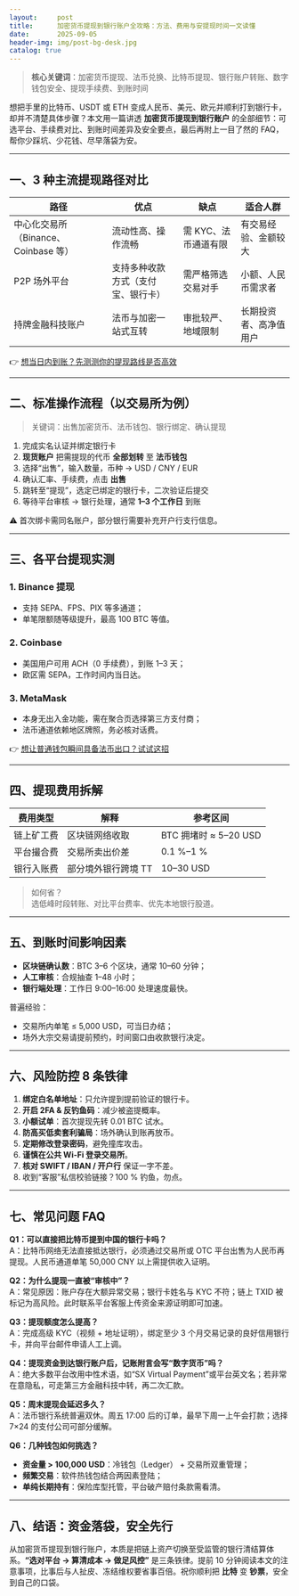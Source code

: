 ```yaml
---
layout:     post
title:      加密货币提现到银行账户全攻略：方法、费用与安提现时间一文读懂
date:       2025-09-05
header-img: img/post-bg-desk.jpg
catalog: true
---
```


> **核心关键词**：加密货币提现、法币兑换、比特币提现、银行账户转账、数字钱包安全、提现手续费、到账时间

想把手里的比特币、USDT 或 ETH 变成人民币、美元、欧元并顺利打到银行卡，却并不清楚具体步骤？本文用一篇讲透 **加密货币提现到银行账户** 的全部细节：可选平台、手续费对比、到账时间差异及安全要点，最后再附上一目了然的 FAQ，帮你少踩坑、少花钱、尽早落袋为安。

---

## 一、3 种主流提现路径对比  
| **路径** | **优点** | **缺点** | **适合人群** |
| --- | --- | --- | --- |
| 中心化交易所（Binance、Coinbase 等） | 流动性高、操作流畅 | 需 KYC、法币通道有限 | 有交易经验、金额较大 |
| P2P 场外平台 | 支持多种收款方式（支付宝、银行卡） | 需严格筛选交易对手 | 小额、人民币需求者 |
| 持牌金融科技账户 | 法币与加密一站式互转 | 审批较严、地域限制 | 长期投资者、高净值用户 |

👉 [想当日内到账？先测测你的提现路线是否高效](https://okxdog.com/)

---

## 二、标准操作流程（以交易所为例）

> 关键词：出售加密货币、法币钱包、银行绑定、确认提现

1. 完成实名认证并绑定银行卡  
2. **现货账户** 把需提现的代币 **全部划转** 至 **法币钱包**  
3. 选择“出售”，输入数量，币种 → USD / CNY / EUR  
4. 确认汇率、手续费，点击 **出售**  
5. 跳转至“提现”，选定已绑定的银行卡，二次验证后提交  
6. 等待平台审核 → 银行处理，通常 **1–3 个工作日** 到账  

⚠️ 首次绑卡需同名账户，部分银行需要补充开户行支行信息。

---

## 三、各平台提现实测

### 1. Binance 提现  
- 支持 SEPA、FPS、PIX 等多通道；  
- 单笔限额随等级提升，最高 100 BTC 等值。

### 2. Coinbase  
- 美国用户可用 ACH（0 手续费），到账 1–3 天；  
- 欧区需 SEPA，工作时间内当日达。

### 3. MetaMask  
- 本身无出入金功能，需在聚合页选择第三方支付商；  
- 法币通道依赖地区牌照，务必核对话费。

👉 [想让普通钱包瞬间具备法币出口？试试这招](https://okxdog.com/)

---

## 四、提现费用拆解

| **费用类型** | **解释** | **参考区间** |
| --- | --- | --- |
| 链上矿工费 | 区块链网络收取 | BTC 拥堵时 ≈ 5–20 USD |
| 平台撮合费 | 交易所卖出价差 | 0.1 %–1 % |
| 银行入账费 | 部分境外银行跨境 TT | 10–30 USD |

> 如何省？  
> 选低峰时段转账、对比平台费率、优先本地银行股道。

---

## 五、到账时间影响因素
- **区块链确认数**：BTC 3–6 个区块，通常 10–60 分钟；  
- **人工审核**：合规抽查 1–48 小时；  
- **银行端处理**：工作日 9:00–16:00 处理速度最快。  

普遍经验：  
- 交易所内单笔 ≤ 5,000 USD，可当日办结；  
- 场外大宗交易请提前预约，时间窗口由收款银行决定。

---

## 六、风险防控 8 条铁律
1. **绑定白名单地址**：只允许提到提前验证的银行卡。  
2. **开启 2FA & 反钓鱼码**：减少被盗提概率。  
3. **小额试单**：首次提现先转 0.01 BTC 试水。  
4. **防高买低卖套利骗局**：场外确认到账再放币。  
5. **定期修改登录密码**，避免撞库攻击。  
6. **谨慎在公共 Wi-Fi 登录交易所**。  
7. **核对 SWIFT / IBAN / 开户行** 保证一字不差。  
8. 收到“客服”私信校验链接？100 % 钓鱼，勿点。

---

## 七、常见问题 FAQ

**Q1：可以直接把比特币提到中国的银行卡吗？**  
A：比特币网络无法直接抵达银行，必须通过交易所或 OTC 平台出售为人民币再提现。人民币通道单笔 50,000 CNY 以上需提供收入证明。

**Q2：为什么提现一直被“审核中”？**  
A：常见原因：账户存在大额异常交易；银行卡姓名与 KYC 不符；链上 TXID 被标记为高风险。此时联系平台客服上传资金来源证明即可加速。

**Q3：提现额度怎么提高？**  
A：完成高级 KYC（视频 + 地址证明），绑定至少 3 个月交易记录的良好信用银行卡，并向平台邮件申请人工上调。

**Q4：提现资金到达银行账户后，记账附言会写“数字货币”吗？**  
A：绝大多数平台改用中性术语，如“SX Virtual Payment”或平台英文名；若非常在意隐私，可走第三方金融科技中转，再二次汇款。

**Q5：周末提现会延迟多久？**  
A：法币银行系统普遍双休。周五 17:00 后的订单，最早下周一上午会打款；选择 7×24 的支付公司可部分缓解。

**Q6：几种钱包如何挑选？**  
- **资金量 > 100,000 USD**：冷钱包（Ledger） + 交易所双重管理；  
- **频繁交易**：软件热钱包结合两因素登陆；  
- **单纯长期持有**：保险库型托管，平台破产赔付条款需看清。

---

## 八、结语：资金落袋，安全先行

从加密货币提现到银行账户，本质是把链上资产切换至受监管的银行清结算体系。**“选对平台 → 算清成本 → 做足风控”** 是三条铁律。提前 10 分钟阅读本文的注意事项，比事后与人扯皮、冻结维权要省事百倍。祝你顺利把 **比特** 变 **钞票**，安全到自己的口袋。